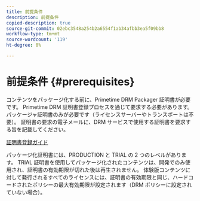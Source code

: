 ```yaml
---
title: 前提条件
description: 前提条件
copied-description: true
source-git-commit: 02ebc3548a254b2a6554f1ab34afbb3ea5f09bb8
workflow-type: tm+mt
source-wordcount: '119'
ht-degree: 0%

---
```


# 前提条件 {#prerequisites}

コンテンツをパッケージ化する前に、Primetime DRM Packager 証明書が必要です。 Primetime DRM 証明書登録プロセスを通じて要求する必要があります。 パッケージャ証明書のみが必要です（ライセンスサーバーやトランスポートは不要）。 証明書の要求の電子メールに、DRM サービスで使用する証明書を要求する旨を記載してください。

[証明書登録ガイド](../../digital-rights-management/certificate-enrollment-guide/about-certs.md)

パッケージ化証明書には、PRODUCTION と TRIAL の 2 つのレベルがあります。 TRIAL 証明書を使用してパッケージ化されたコンテンツは、開発でのみ使用され、証明書の有効期限が切れた後は再生されません。 体験版コンテンツに対して発行されるすべてのライセンスには、証明書の有効期限と同じ、ハードコードされたポリシーの最大有効期限が設定されます（DRM ポリシーに設定されていない場合）。
